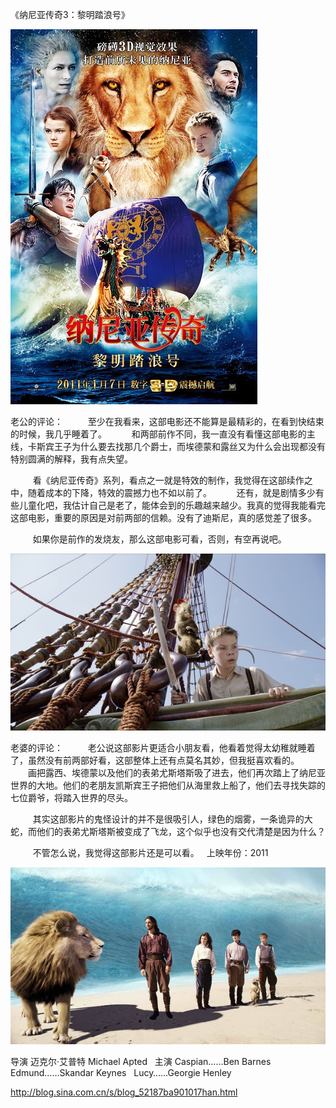 《纳尼亚传奇3：黎明踏浪号》

			
![](./img/52187ba9td102a449a0f5&690.jpg)

老公的评论：
 
　　至少在我看来，这部电影还不能算是最精彩的，在看到快结束的时候，我几乎睡着了。
 
　　和两部前作不同，我一直没有看懂这部电影的主线，卡斯宾王子为什么要去找那几个爵士，而埃德蒙和露丝又为什么会出现都没有特别圆满的解释，我有点失望。

 
　　看《纳尼亚传奇》系列，看点之一就是特效的制作，我觉得在这部续作之中，随着成本的下降，特效的震撼力也不如以前了。
 
　　还有，就是剧情多少有些儿童化吧，我估计自己是老了，能体会到的乐趣越来越少。我真的觉得我能看完这部电影，重要的原因是对前两部的信赖。没有了迪斯尼，真的感觉差了很多。

 
　　如果你是前作的发烧友，那么这部电影可看，否则，有空再说吧。

![](./img/52187ba9td102a5819728&690.jpg)

<p align="left">老婆的评论：
 
　　老公说这部影片更适合小朋友看，他看着觉得太幼稚就睡着了，虽然没有前两部好看，这部整体上还有点莫名其妙，但我挺喜欢看的。
 
　　画把露西、埃德蒙以及他们的表弟尤斯塔斯吸了进去，他们再次踏上了纳尼亚世界的大地。他们的老朋友凯斯宾王子把他们从海里救上船了，他们去寻找失踪的七位爵爷，将踏入世界的尽头。

 
　　其实这部影片的鬼怪设计的并不是很吸引人，绿色的烟雾，一条诡异的大蛇，而他们的表弟尤斯塔斯被变成了飞龙，这个似乎也没有交代清楚是因为什么？

 
　　不管怎么说，我觉得这部影片还是可以看。
 
上映年份：2011

![](./img/52187ba9td102a865719d&690.jpg)

<p align="left">导演
迈克尔·艾普特
Michael Apted
 
主演
Caspian……Ben Barnes
 
Edmund……Skandar Keynes
 
Lucy……Georgie Henley							
		
http://blog.sina.com.cn/s/blog_52187ba901017han.html
